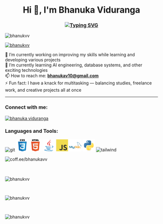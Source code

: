 <h1 align="center">Hi 👋, I'm Bhanuka Viduranga</h1>

<!-- Typing animation line -->
<h3 align="center">
  <a href="https://git.io/typing-svg">
    <img src="https://readme-typing-svg.herokuapp.com?font=Fira+Code&size=22&pause=1000&color=FFFFFF&center=true&vCenter=true&width=700&lines=I+am+a+skilled+Full+Stack+Developer+from+Sri+Lanka+and+continuously+learning." alt="Typing SVG" />
  </a>
</h3>

<p align="left"> 
  <img src="https://komarev.com/ghpvc/?username=bhanukvv&label=Profile%20views&color=0e75b6&style=flat" alt="bhanukvv" /> 
</p>

<p align="left"> 
  <a href="https://github.com/ryo-ma/github-profile-trophy">
    <img src="https://github-profile-trophy.vercel.app/?username=bhanukvv" alt="bhanukvv" />
  </a> 
</p>

🔭 I’m currently working on improving my skills while learning and developing various projects  
🌱 I’m currently learning AI engineering, database systems, and other exciting technologies  
📫 How to reach me: **bhanukav10@gmail.com**  
⚡ Fun fact: I have a knack for multitasking — balancing studies, freelance work, and creative projects all at once  

---

<h3 align="left">Connect with me:</h3>
<p align="left">
  <a href="https://linkedin.com/in/bhanuka viduranga" target="blank">
    <img align="center" src="https://raw.githubusercontent.com/rahuldkjain/github-profile-readme-generator/master/src/images/icons/Social/linked-in-alt.svg" alt="bhanuka viduranga" height="30" width="40" />
  </a>
</p>

<h3 align="left">Languages and Tools:</h3>
<p align="left">
  <img src="https://www.vectorlogo.zone/logos/git-scm/git-scm-icon.svg" alt="git" width="40" height="40"/> 
  <img src="https://raw.githubusercontent.com/devicons/devicon/master/icons/css3/css3-original-wordmark.svg" alt="css3" width="40" height="40"/>
  <img src="https://raw.githubusercontent.com/devicons/devicon/master/icons/html5/html5-original-wordmark.svg" alt="html5" width="40" height="40"/> 
  <img src="https://raw.githubusercontent.com/devicons/devicon/master/icons/java/java-original.svg" alt="java" width="40" height="40"/>
  <img src="https://raw.githubusercontent.com/devicons/devicon/master/icons/javascript/javascript-original.svg" alt="javascript" width="40" height="40"/>
  <img src="https://raw.githubusercontent.com/devicons/devicon/master/icons/mysql/mysql-original-wordmark.svg" alt="mysql" width="40" height="40"/>
  <img src="https://raw.githubusercontent.com/devicons/devicon/master/icons/python/python-original.svg" alt="python" width="40" height="40"/>
  <img src="https://www.vectorlogo.zone/logos/tailwindcss/tailwindcss-icon.svg" alt="tailwind" width="40" height="40"/>
</p>

<p>
  <a href="https://www.buymeacoffee.com/coff.ee/bhanukavv"> 
    <img align="left" src="https://cdn.buymeacoffee.com/buttons/v2/default-yellow.png" height="50" width="210" alt="coff.ee/bhanukavv" />
  </a>
</p>

<br><br><br>

<p>
  <img src="https://github-readme-stats.vercel.app/api/top-langs?username=bhanukvv&show_icons=true&locale=en&layout=compact" alt="bhanukvv" />
</p>
<br>
<p>
  <img src="https://github-readme-stats.vercel.app/api?username=bhanukvv&show_icons=true&locale=en" alt="bhanukvv" />
</p>
<br>
<p>
  <img src="https://github-readme-streak-stats.herokuapp.com/?user=bhanukvv&" alt="bhanukvv" />
</p>
